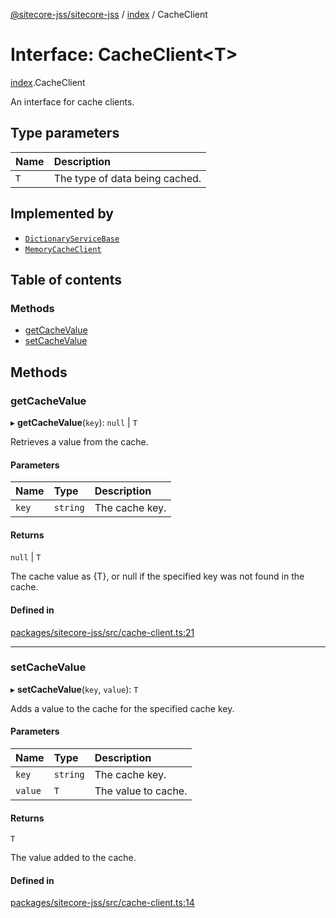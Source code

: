[@sitecore-jss/sitecore-jss](../README.md) / [index](../modules/index.md) / CacheClient

# Interface: CacheClient\<T\>

[index](../modules/index.md).CacheClient

An interface for cache clients.

## Type parameters

| Name | Description |
| :------ | :------ |
| `T` | The type of data being cached. |

## Implemented by

- [`DictionaryServiceBase`](../classes/i18n.DictionaryServiceBase.md)
- [`MemoryCacheClient`](../classes/index.MemoryCacheClient.md)

## Table of contents

### Methods

- [getCacheValue](index.CacheClient.md#getcachevalue)
- [setCacheValue](index.CacheClient.md#setcachevalue)

## Methods

### getCacheValue

▸ **getCacheValue**(`key`): ``null`` \| `T`

Retrieves a value from the cache.

#### Parameters

| Name | Type | Description |
| :------ | :------ | :------ |
| `key` | `string` | The cache key. |

#### Returns

``null`` \| `T`

The cache value as {T}, or null if the specified key was not found in the cache.

#### Defined in

[packages/sitecore-jss/src/cache-client.ts:21](https://github.com/Sitecore/jss/blob/c27405f28/packages/sitecore-jss/src/cache-client.ts#L21)

___

### setCacheValue

▸ **setCacheValue**(`key`, `value`): `T`

Adds a value to the cache for the specified cache key.

#### Parameters

| Name | Type | Description |
| :------ | :------ | :------ |
| `key` | `string` | The cache key. |
| `value` | `T` | The value to cache. |

#### Returns

`T`

The value added to the cache.

#### Defined in

[packages/sitecore-jss/src/cache-client.ts:14](https://github.com/Sitecore/jss/blob/c27405f28/packages/sitecore-jss/src/cache-client.ts#L14)
